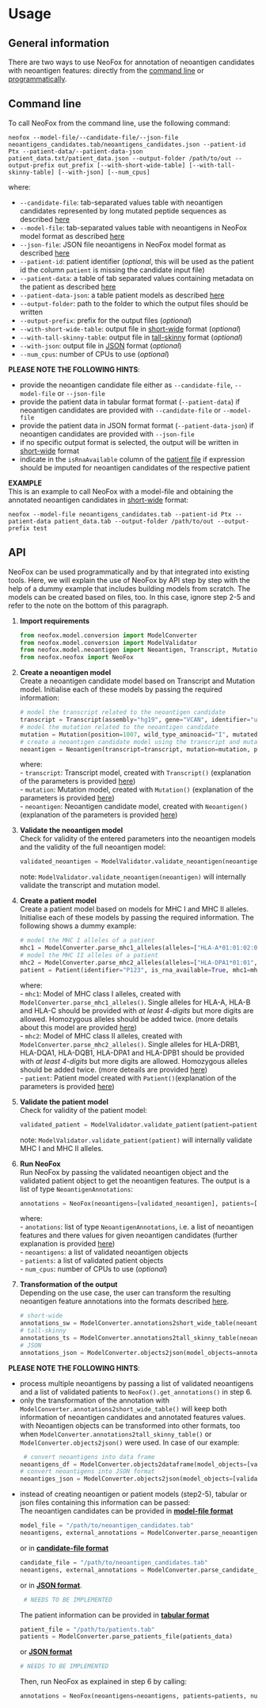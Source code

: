 # Usage

## General information
There are two ways to use NeoFox for annotation of neoantigen candidates with neoantigen features: directly from the [command line](#command-line) or [programmatically](#api). 

## Command line
To call NeoFox from the command line, use the following command:  

````commandline
neofox --model-file/--candidate-file/--json-file neoantigens_candidates.tab/neoantigens_candidates.json --patient-id Ptx --patient-data/--patient-data-json patient_data.txt/patient_data.json --output-folder /path/to/out --output-prefix out_prefix [--with-short-wide-table] [--with-tall-skinny-table] [--with-json] [--num_cpus]
````

where:
- `--candidate-file`: tab-separated values table with neoantigen candidates represented by long mutated peptide sequences as described [here](03_01_input_data.md#tabular-format)
- `--model-file`: tab-separated values table with neoantigens in NeoFox model format as  described [here](03_01_input_data.md#tabular-format)
- `--json-file`: JSON file neoantigens in NeoFox model format as  described [here](03_01_input_data.md#json-format)
- `--patient-id`: patient identifier (*optional*, this will be used as the patient id the column `patient` is missing the candidate input file)
- `--patient-data`: a table of tab separated values containing metadata on the patient as  described [here](03_01_input_data.md#file-with-patient-information)
- `--patient-data-json`: a table patient models as described [here](03_01_input_data.md#patient-file-in-json-format)
- `--output-folder`: path to the folder to which the output files should be written 
- `--output-prefix`: prefix for the output files (*optional*)
- `--with-short-wide-table`: output file in [short-wide](03_02_output_data.md#short-wide-format) format (*optional*)
- `--with-tall-skinny-table`: output file in [tall-skinny](03_02_output_data.md#tall-skinny-format) format (*optional*)
- `--with-json`: output file in [JSON](03_02_output_data.md#json-format) format (*optional*)
- `--num_cpus`: number of CPUs to use (*optional*)

**PLEASE NOTE THE FOLLOWING HINTS**:   
- provide the neoantigen candidate file either as `--candidate-file`, `--model-file` or `--json-file` 
- provide the patient data in tabular format format (`--patient-data`) if neoantigen candidates are provided with `--candidate-file` or `--model-file`
- provide the patient data in JSON format format (`--patient-data-json`) if neoantigen candidates are provided with `--json-file` 
- if no specific output format is selected, the output will be written in [short-wide](03_02_output_data.md#short-wide-format) format
- indicate in the `isRnaAvailable` column of the [patient file](03_01_input_data.md#file-with-patient-information) if expression should be imputed for neoantigen candidates of the respective patient  

**EXAMPLE**  
This is an example to call NeoFox with a model-file and obtaining the annotated neoantigen candidates in [short-wide](03_02_output_data.md#short-wide-format) format:  

````commandline
neofox --model-file neoantigens_candidates.tab --patient-id Ptx --patient-data patient_data.tab --output-folder /path/to/out --output-prefix test
````

## API
NeoFox can be used programmatically and by that integrated into existing tools. Here, we will explain the use of NeoFox by API step by step with the help of a dummy example that includes building models from scratch. The models can be created based on files, too. In this case, ignore step 2-5 and refer to the note on the bottom of this paragraph.   

1. **Import requirements**   
    ````python
    from neofox.model.conversion import ModelConverter
    from neofox.model.conversion import ModelValidator
    from neofox.model.neoantigen import Neoantigen, Transcript, Mutation, Patient
    from neofox.neofox import NeoFox
   ````    
2. **Create a neoantigen model**  
    Create a neoantigen candidate model based on Transcript and Mutation model. Initialise each of these models by passing the required information:
    ````python
    # model the transcript related to the neoantigen candidate
    transcript = Transcript(assembly="hg19", gene="VCAN", identifier="uc003kii.3")
    # model the mutation related to the neoantigen candidate
    mutation = Mutation(position=1007, wild_type_aminoacid="I", mutated_aminoacid="T", left_flanking_region="DEVLGEPSQDILV", right_flanking_region="DQTRLEATISPET")
    # create a neoantigen candidate model using the transcript and mutation model
    neoantigen = Neoantigen(transcript=transcript, mutation=mutation, patient_identifier="Ptx", rna_expression=0.519506894, rna_variant_allele_frequency=0.857142857, dna_variant_allele_frequency=0.294573643)
    ````   
   where:  
       - `transcript`: Transcript model, created with `Transcript()` (explanation of the parameters is provided [here](05_models.md#transcript))  
       - `mutation`: Mutation model, created with `Mutation()` (explanation of the parameters is provided [here](05_models.md#mutation))  
       - `neoantigen`: Neoantigen candidate model, created with `Neoantigen()` (explanation of the parameters is provided [here](05_models.md#neoantigen))

3. **Validate the neoantigen model**  
    Check for validity of the entered parameters into the neoantigen models and the validity of the full neoantigen model:   
    ````python
    validated_neoantigen = ModelValidator.validate_neoantigen(neoantigen=neoantigen)
   ````  
   note: `ModelValidator.validate_neoantigen(neoantigen)` will internally validate the transcript and mutation model.

4. **Create a patient model**  
    Create a patient model based on models for MHC I and MHC II alleles. Initialise each of these models by passing the required information. The following shows a dummy example:
    ````python
    # model the MHC I alleles of a patient 
    mhc1 = ModelConverter.parse_mhc1_alleles(alleles=["HLA-A*01:01:02:03N", "HLA-A*01:02:02:03N", "HLA-B*01:01:02:03N", "HLA-B*01:01:02:04N", "HLA-C*01:01"])
    # model the MHC II alleles of a patient
    mhc2 = ModelConverter.parse_mhc2_alleles(alleles=["HLA-DPA1*01:01", "HLA-DPA1*01:02", "HLA-DPB1*01:01", "HLA-DPB1*01:01", "HLA-DRB1*01:01", "HLA-DRB1*01:01"])
    patient = Patient(identifier="P123", is_rna_available=True, mhc1=mhc1, mhc2=mhc2)
   ````
      where:  
       - `mhc1`: Model of MHC class I alleles, created with `ModelConverter.parse_mhc1_alleles()`. Single alleles for HLA-A, HLA-B and HLA-C should be provided with *at least 4-digits* but more digits are allowed. Homozygous alleles should be added twice. (more details about this model are provided [here](05_models.md#mhc1))  
       - `mhc2`: Model of MHC class II alleles, created with `ModelConverter.parse_mhc2_alleles()`. Single alleles for HLA-DRB1, HLA-DQA1, HLA-DQB1, HLA-DPA1 and HLA-DPB1 should be provided with *at least 4-digits* but more digits are allowed. Homozygous alleles should be added twice. (more deteails are provided [here](05_models.md#mhc2))   
       - `patient`: Patient model  created with `Patient()`(explanation of the parameters is provided [here](05_models.md#patient))
       
5. **Validate the patient model**  
    Check for validity of the patient model: 
    ````python
    validated_patient = ModelValidator.validate_patient(patient=patient)
   ````  
   note: `ModelValidator.validate_patient(patient)` will internally validate MHC I and MHC II alleles.
   
6. **Run NeoFox**  
    Run NeoFox by passing the validated neoantigen object and the validated patient object to get the neoantigen features. The output is a list of type `NeoantigenAnnotations`:  
    ````python
    annotations = NeoFox(neoantigens=[validated_neoantigen], patients=[validated_patient], num_cpus=2).get_annotations()
   ````  
      where:  
       - `anotations`: list of type `NeoantigenAnnotations`, i.e. a list of neoantigen features and there values for given neoantigen candidates (further explanation is provided [here](05_models.md#neoantigenannotations))  
       - `neoantigens`: a list of validated neoantigen objects  
       - `patients`: a list of validated patient objects  
       - `num_cpus`: number of CPUs to use (*optional*)
       
7. **Transformation of the output**   
    Depending on the use case, the user can transform the resulting neoantigen feature annotations into the formats described [here](03_02_output_data.md).
    ````python
   # short-wide 
   annotations_sw = ModelConverter.annotations2short_wide_table(neoantigen_annotations=annotations, neoantigens=[validated_neoantigen])
   # tall-skinny
   annotations_ts = ModelConverter.annotations2tall_skinny_table(neoantigen_annotations=annotations)
   # JSON 
   annotations_json = ModelConverter.objects2json(model_objects=annotations)
   ````
   
   
**PLEASE NOTE THE FOLLOWING HINTS**:   
- process multiple neoantigens by passing a list of validated neoantigens and a list of validated patients to `NeoFox().get_annotations()` in step 6.
- only the transformation of the annotation with `ModelConverter.annotations2short_wide_table()` will keep both information of neoantigen candidates and annotated features values. with Neoantigen objects can be transformed into other formats, too when `ModelConverter.annotations2tall_skinny_table()` or `ModelConverter.objects2json()` were used. In case of our example:  
   ````python
    # convert neoantigens into data frame
   neoantigens_df = ModelConverter.objects2dataframe(model_objects=[validated_neoantigen])
   # convert neoantigens into JSON format 
   neoantiges_json = ModelConverter.objects2json(model_objects=[validated_neoantigen]
   ````   
- instead of creating neoantigen or patient models (step2-5), tabular or json files containing this information can be passed:  
  The neoantigen candidates can be provided in [**model-file format**](03_01_input_data.md#file-with-neonatigen-candidates)
  ````python
  model_file = "/path/to/neoantigen_candidates.tab"
  neoantigens, external_annotations = ModelConverter.parse_neoantigens_file(neoantigens_file=model_file)
  ````
  or in [**candidate-file format**](03_01_input_data.md#file-with-neonatigen-candidates)
  ````python
  candidate_file = "/path/to/neoantigen_candidates.tab"
  neoantigens, external_annotations = ModelConverter.parse_candidate_file(candidate_file=candidate_file)    
  ````
  or in [**JSON format**](03_01_input_data.md#neoantigen-candidates-in-json-format). 
   ````python
    # NEEDS TO BE IMPLEMENTED 
  ````  
  The patient information can be provided in [**tabular format**](03_01_input_data.md#file-with-patient-information)
   ````python
   patient_file = "/path/to/patients.tab"
  patients = ModelConverter.parse_patients_file(patients_data)
   ````  
  or [**JSON format**](03_01_input_data.md#patient-file-in-json-format)
     ````python
    # NEEDS TO BE IMPLEMENTED 
  ````  
  Then, run NeoFox as explained in step 6 by calling:
  ````python
  annotations = NeoFox(neoantigens=neoantigens, patients=patients, num_cpus=2).get_annotations()
  ````
  